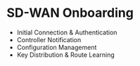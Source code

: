 # SD-WAN Onboarding

- Initial Connection & Authentication
- Controller Notification
- Configuration Management
- Key Distribution & Route Learning
